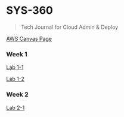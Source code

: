 # SYS-360
> Tech Journal for Cloud Admin & Deploy

[AWS Canvas Page](https://awsacademy.instructure.com/)

### Week 1

[Lab 1-1](https://github.com/seabar24/SYS-360/wiki/Lab-1‐1)

[Lab 1-2](https://github.com/seabar24/SYS-360/wiki/Lab-1‐2)

### Week 2

[Lab 2-1]()

